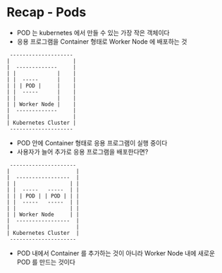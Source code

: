 # Recap - Pods

* POD 는 kubernetes 에서 만들 수 있는 가장 작은 객체이다
* 응용 프로그램을 Container 형태로 Worker Node 에 배포하는 것

```
 -------------------- 
|                    |
|  -------------     |
| |             |    |
| |  -----      |    |
| | | POD |     |    |
| |  -----      |    |
| |             |    |
| | Worker Node |    |
|  -------------     |
|                    |
| Kubernetes Cluster |
 -------------------- 
```

* POD 안에 Container 형태로 응용 프로그램이 실행 중이다
* 사용자가 늘어 추가로 응용 프로그램을 배포한다면?


```
 --------------------- 
|                     |
|  -----------------  |
| |                 | |
| |  -----   -----  | |
| | | POD | | POD | | |
| |  -----   -----  | |
| |                 | |
| | Worker Node     | |
|  -----------------  |
|                     |
| Kubernetes Cluster  |
 --------------------- 
```

* POD 내에서 Container 를 추가하는 것이 아니라 Worker Node 내에 새로운 POD 를 만드는 것이다